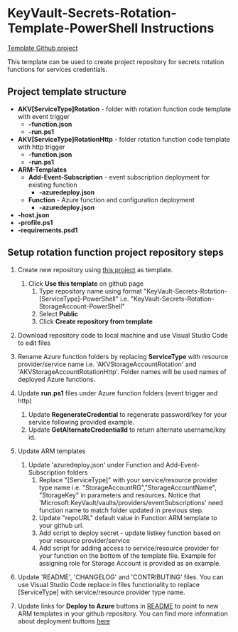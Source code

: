 # KeyVault-Secrets-Rotation-Template-PowerShell Instructions

[Template Github project](https://github.com/Azure/KeyVault-Secrets-Rotation-Template-PowerShell)

This template can be used to create project repository for secrets rotation functions for services credentials.

## Project template structure

* **AKV[ServiceType]Rotation** - folder with rotation function code template with event trigger
    * **-function.json**
    * **-run.ps1**
* **AKV[ServiceType]RotationHttp** - folder rotation function code template with http trigger
    * **-function.json**
    * **-run.ps1**
* **ARM-Templates**
    * **Add-Event-Subscription** - event subscription deployment for existing function
        * **-azuredeploy.json**
    * **Function** - Azure function and configuration deployment
        * **-azuredeploy.json**
* **-host.json**
* **-profile.ps1**
* **-requirements.psd1**

## Setup rotation function project repository steps

1. Create new repository using [this project](https://github.com/Azure/KeyVault-Secrets-Rotation-Template-PowerShell/) as template. 
    1. Click **Use this template** on github page
        1. Type repository name using format "KeyVault-Secrets-Rotation-[ServiceType]-PowerShell" i.e. "KeyVault-Secrets-Rotation-StorageAccount-PowerShell"
        1. Select **Public**
        1. Click **Create repository from template**
1. Download repository code to local machine and use Visual Studio Code to edit files
1. Rename Azure function folders by replacing **ServiceType** with resource provider/service name i.e. 'AKVStorageAccountRotation' and 'AKVStorageAccountRotationHttp'. Folder names will be used names of deployed Azure functions.
1.  Update **run.ps1** files under Azure function folders (event trigger and http)
    1.  Update **RegenerateCredential** to regenerate password/key for your service following provided example.
    1. Update **GetAlternateCredentialId** to return alternate username/key id.
1. Update ARM templates
    1. Update 'azuredeploy.json' under Function and Add-Event-Subscription folders
        1. Replace "[ServiceType]" with your service/resource provider type name i.e. "StorageAccountRG","StorageAccountName", "StorageKey" in parameters and resources. Notice that 'Microsoft.KeyVault/vaults/providers/eventSubscriptions' need function name to match folder updated in previous step.
        1. Update "repoURL" default value in Function ARM template to your github url.
        1. Add script to deploy secret - update listkey function based on your resource provider/service	    
        1. Add script for adding access to service/resource provider for your function on the bottom of the template file. Example for assigning role for Storage Account is provided as an example.
        
1. Update 'README', 'CHANGELOG' and 'CONTRIBUTING' files. You can use Visual Studio Code replace in files functionality to replace [ServiceType] with service/resource provider type name.
1. Update links for **Deploy to Azure** buttons in [README](./ARM-Templates/README.md) to point to new ARM templates in your github repository. You can find more information about deployment buttons [here](https://docs.microsoft.com/azure/azure-resource-manager/templates/deploy-to-azure-button)

    


